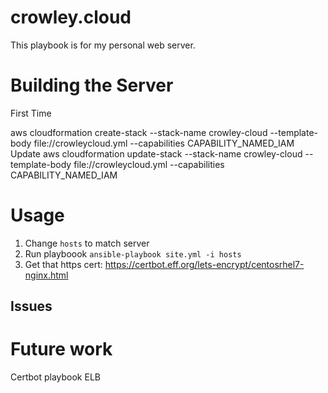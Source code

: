 # crowley.cloud

This playbook is for my personal web server.

# Building the Server

First Time

aws cloudformation create-stack --stack-name crowley-cloud --template-body file://crowleycloud.yml --capabilities CAPABILITY_NAMED_IAM
Update
aws cloudformation update-stack --stack-name crowley-cloud --template-body file://crowleycloud.yml --capabilities CAPABILITY_NAMED_IAM

# Usage
1.  Change `hosts` to match server
2.  Run playboook `ansible-playbook site.yml -i hosts`
3.  Get that https cert: https://certbot.eff.org/lets-encrypt/centosrhel7-nginx.html

## Issues


# Future work
Certbot playbook
ELB
